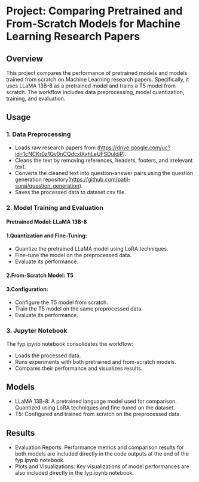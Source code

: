 # Project: Comparing Pretrained and From-Scratch Models for Machine Learning Research Papers

## Overview

This project compares the performance of pretrained models and models trained from scratch on Machine Learning research papers. Specifically, it uses LLaMA 13B-8 as a pretrained model and trains a T5 model from scratch. The workflow includes data preprocessing, model quantization, training, and evaluation.

## Usage
### 1. Data Preprocessing

- Loads raw research papers from (https://drive.google.com/uc?id=1cNCKr0z1Qy0nCQdcxIXxhLeUFSDuldjP).
- Cleans the text by removing references, headers, footers, and irrelevant text.
- Converts the cleaned text into question-answer pairs using the question generation repository(https://github.com/patil-suraj/question_generation).
- Saves the processed data to dataset.csv file.

### 2. Model Training and Evaluation
#### Pretrained Model: LLaMA 13B-8

#### 1.Quantization and Fine-Tuning:

- Quantize the pretrained LLaMA model using LoRA techniques.
- Fine-tune the model on the preprocessed data.
- Evaluate its performance.
#### 2.From-Scratch Model: T5

#### 3.Configuration:

- Configure the T5 model from scratch.
- Train the T5 model on the same preprocessed data.
- Evaluate its performance.

### 3. Jupyter Notebook
The fyp.ipynb notebook consolidates the workflow:

- Loads the processed data.
- Runs experiments with both pretrained and from-scratch models.
- Compares their performance and visualizes results.

## Models
- LLaMA 13B-8: A pretrained language model used for comparison. Quantized using LoRA techniques and fine-tuned on the dataset.
- T5: Configured and trained from scratch on the preprocessed data.

## Results
- Evaluation Reports: Performance metrics and comparison results for both models are included directly in the code outputs at the end of the fyp.ipynb notebook.
- Plots and Visualizations: Key visualizations of model performances are also included directly in the fyp.ipynb notebook.
